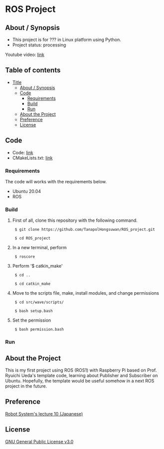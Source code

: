 # ROS Project

## About / Synopsis

* This project is for ??? in Linux platform using Python.
* Project status: processing

Youtube video: [link]()

## Table of contents

* [Title](#ros-project)
  * [About / Synopsis](#about--synopsis)
  * [Code](#code)
    * [Requirements](#requirements)
    * [Build](#build)
    * [Run](#run)
  * [About the Project](#about-the-project)
  * [Preference](#preference)
  * [License](#license)
  
## Code

* Code: [link]()
* CMakeLists.txt: [link]()

### Requirements

The code will works with the requirements below.

  * Ubuntu 20.04
  * ROS
  
### Build

1. First of all, clone this repository with the following command.

		$ git clone https://github.com/TanapolHongsuwan/ROS_project.git
       
		$ cd ROS_project

2. In a new terminal, perform
		
		$ roscore
		
3. Perform '$ catkin_make'

		$ cd ..
		
		$ cd catkin_make
       
4. Move to the scripts file, make, install modules, and change permissions

		$ cd src/wave/scripts/
		
		$ bash setup.bash
		
5. Set the permission

		$ bash permission.bash
  
### Run

  
## About the Project

This is my first project using ROS (ROS1) with Raspberry Pi based on Prof. Ryuichi Ueda's template code, learning about Publisher and Subscriber on Ubuntu. Hopefully, the template would be useful somehow in a next ROS project in the future.

## Preference

[Robot System's lecture 10 (Japanese)](https://ryuichiueda.github.io/robosys2020/lesson10_ros.html#/)

## License

[GNU General Public License v3.0]()
